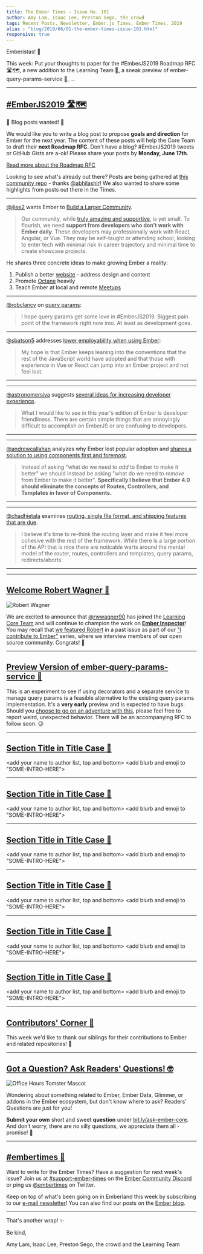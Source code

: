 ```yaml
---
title: The Ember Times - Issue No. 101
author: Amy Lam, Isaac Lee, Preston Sego, the crowd
tags: Recent Posts, Newsletter, Ember.js Times, Ember Times, 2019
alias : "blog/2019/06/01-the-ember-times-issue-101.html"
responsive: true
---
```


<change date in alias and filename on day of send>

<SAYING-HELLO-IN-YOUR-FAVORITE-LANGUAGE> Emberistas! 🐹

<SOME-INTRO-HERE-TO-KEEP-THEM-SUBSCRIBERS-READING>
This week:
Put your thoughts to paper for the #EmberJS2019 Roadmap RFC 🛣🗺,
a new addition to the Learning Team 👏,
a sneak preview of ember-query-params-service 🧪,
...

---

## [#EmberJS2019 🛣🗺](https://blog.emberjs.com/2019/05/20/ember-2019-roadmap-call-for-posts.html)
  
🚨 Blog posts wanted! 🚨 

We would like you to write a blog post to propose **goals and direction** for Ember for the next year. The content of these posts will help the Core Team to draft their **next Roadmap RFC**. Don't have a blog? #EmberJS2019 tweets or GitHub Gists are a-ok! Please share your posts by **Monday, June 17th**. 

<a class="ember-button ember-button--centered" href="https://blog.emberjs.com/2019/05/20/ember-2019-roadmap-call-for-posts.html">Read more about the Roadmap RFC</a>

Looking to see what's already out there? Posts are being gathered at [this community repo](https://github.com/abhilashlr/emberjs2019-posts) - thanks [@abhilashlr](https://github.com/abhilashlr)! We also wanted to share some highlights from posts out there in the Times. 

---

[@ijlee2](https://github.com/ijlee2) wants Ember to [Build a Larger Community](https://crunchingnumbers.live/2019/05/26/emberjs2019-build-a-larger-community/).

> Our community, while [truly amazing and supportive](https://blog.emberjs.com/2019/04/12/the-ember-times-issue-93.html), is yet small. To flourish, we need **support from developers who don’t work with Ember daily**. These developers may professionally work with React, Angular, or Vue. They may be self-taught or attending school, looking to enter tech with minimal risk in career trajectory and minimal time to create showcase projects.

He shares three concrete ideas to make growing Ember a reality:

1. Publish a better [website](https://emberjs.com/) - address design and content
2. Promote [Octane](https://emberjs.com/editions/octane/) heavily
3. Teach Ember at local and remote [Meetups](https://emberjs.com/community/meetups)

---

[@robclancy](https://github.com/robclancy) on [query params](https://twitter.com/robboclancy/status/1133411097279696902):

> I hope query params get some love in #EmberJS2019. Biggest pain point of the framework right now imo. At least as development goes.

---

[@sbatson5](https://github.com/sbatson5) addresses [lower employability when using Ember](https://imposter-syndrome.lol/posts/a-few-thoughts-on-ember/):

> My hope is that Ember keeps leaning into the conventions that the rest of the JavaScript world have adopted and that those with experience in Vue or React can jump into an Ember project and not feel lost.

---

<next post here>

---

[@astronomersiva](https://github.com/astronomersiva) suggests [several ideas for increasing developer experience](https://siva.dev/ember-2019/).

> What I would like to see in this year's edition of Ember is developer friendliness. There are certain simple things that are annoyingly difficult to accomplish on EmberJS or are confusing to developers.

---

<next post here>

---

[@andrewcallahan](https://github.com/andrewcallahan) analyzes why Ember lost popular adoption and [shares a solution to using components first and foremost](http://andrewcallahan.com/to-have-a-future-ember-must-kill-its-past/).

> Instead of asking "what do we need to *add* to Ember to make it better" we should instead be asking "what do we need to *remove* from Ember to make it better". **Specifically I believe that Ember 4.0 should eliminate the concepts of Routes, Controllers, and Templates in favor of Components.**

---

<next post here>

---

[@chadhietala](https://github.com/chadhietala) examines [routing, single file format, and shipping features that are due](https://gist.github.com/chadhietala/50b977a7d3476069892d351c65af418c).

<!--alex ignore nuts-->
> I believe it's time to re-think the routing layer and make it feel more cohesive with the rest of the framework. While there is a large portion of the API that is nice there are noticable warts around the mental model of the router, routes, controllers and templates, query params, redirects/aborts.

---

<next post here>

---

## [Welcome Robert Wagner 👏](https://twitter.com/emberjs/status/1135585111817236492)  
<div class="float-right padded portrait-frame">
  <img alt="Robert Wagner" title="Robert Wagner - Ember Core Learning Team" src="/images/blog/emberjstimes/robertwagner.jpeg" />
</div>

We are excited to announce that [@rwwagner90](https://github.com/rwwagner90) has joined the [Learning Core Team](https://emberjs.com/team/) and will continue to champion the work on **[Ember Inspector](https://github.com/emberjs/ember-inspector)**! You may recall that [we featured Robert](https://discuss.emberjs.com/t/i-contribute-to-ember-with-robert-wagner/16143) in a past issue as part of our ["I contribute to Ember"](https://discuss.emberjs.com/c/community) series, where we interview members of our open source community. Congrats! 🎉

---

## [Preview Version of ember-query-params-service 🧪](https://github.com/NullVoxPopuli/ember-query-params-service)
This is an experiment to see if using decorators and a separate service to manage query params is a feasible alternative to the existing query params implementation. It's a **very early** preview and is expected to have bugs. Should you [choose to go on an adventure with this](https://github.com/NullVoxPopuli/ember-query-params-service), please feel free to report weird, unexpected behavior. There will be an accompanying RFC to follow soon. 😉
  
---

## [Section Title in Title Case 🐹](#section-url)
<change section title emoji>
<consider adding some bold to your paragraph>
  
<add your name to author list, top and bottom>
<add blurb and emoji to "SOME-INTRO-HERE">
  
---

## [Section Title in Title Case 🐹](#section-url)
<change section title emoji>
<consider adding some bold to your paragraph>
  
<add your name to author list, top and bottom>
<add blurb and emoji to "SOME-INTRO-HERE">
  
---

## [Section Title in Title Case 🐹](#section-url)
<change section title emoji>
<consider adding some bold to your paragraph>
  
<add your name to author list, top and bottom>
<add blurb and emoji to "SOME-INTRO-HERE">
  
---

## [Section Title in Title Case 🐹](#section-url)
<change section title emoji>
<consider adding some bold to your paragraph>
  
<add your name to author list, top and bottom>
<add blurb and emoji to "SOME-INTRO-HERE">
  
---

## [Section Title in Title Case 🐹](#section-url)
<change section title emoji>
<consider adding some bold to your paragraph>
  
<add your name to author list, top and bottom>
<add blurb and emoji to "SOME-INTRO-HERE">
  
---

## [Section Title in Title Case 🐹](#section-url)
<change section title emoji>
<consider adding some bold to your paragraph>
  
<add your name to author list, top and bottom>
<add blurb and emoji to "SOME-INTRO-HERE">
  
---

## [Contributors' Corner 👏](https://guides.emberjs.com/release/contributing/repositories/)

<p>This week we'd like to thank our siblings for their contributions to Ember and related repositories! 💖</p>

---

## [Got a Question? Ask Readers' Questions! 🤓](https://docs.google.com/forms/d/e/1FAIpQLScqu7Lw_9cIkRtAiXKitgkAo4xX_pV1pdCfMJgIr6Py1V-9Og/viewform)

<div class="blog-row">
  <img class="float-right small transparent padded" alt="Office Hours Tomster Mascot" title="Readers' Questions" src="/images/tomsters/officehours.png" />

  <p>Wondering about something related to Ember, Ember Data, Glimmer, or addons in the Ember ecosystem, but don't know where to ask? Readers’ Questions are just for you!</p>

<p><strong>Submit your own</strong> short and sweet <strong>question</strong> under <a href="https://bit.ly/ask-ember-core" target="rq">bit.ly/ask-ember-core</a>. And don’t worry, there are no silly questions, we appreciate them all - promise! 🤞</p>

</div>

---

## [#embertimes 📰](https://blog.emberjs.com/tags/newsletter.html) 

Want to write for the Ember Times? Have a suggestion for next week's issue? Join us at [#support-ember-times](https://discordapp.com/channels/480462759797063690/485450546887786506) on the [Ember Community Discord](https://discordapp.com/invite/zT3asNS) or ping us [@embertimes](https://twitter.com/embertimes) on Twitter.

Keep on top of what's been going on in Emberland this week by subscribing to our [e-mail newsletter](https://the-emberjs-times.ongoodbits.com/)! You can also find our posts on the [Ember blog](https://emberjs.com/blog/tags/newsletter.html).

---

That's another wrap! ✨

Be kind,

Amy Lam, Isaac Lee, Preston Sego, the crowd and the Learning Team
